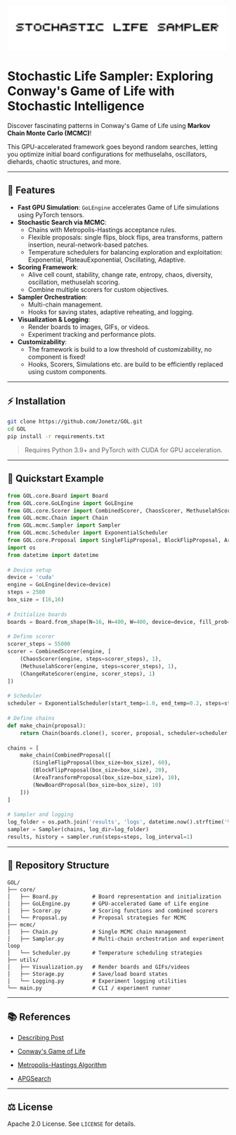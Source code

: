 <img src="data\GOL-MCMC.gif" alt="GOL-MCMC simulation" width="800">

# Stochastic Life Sampler: Exploring Conway's Game of Life with Stochastic Intelligence
Discover fascinating patterns in Conway's Game of Life using **Markov Chain Monte Carlo (MCMC)**! 

This GPU-accelerated framework goes beyond random searches, letting you optimize initial board configurations for methuselahs, oscillators, diehards, chaotic structures, and more.

---
## 🚀 Features

- **Fast GPU Simulation**: `GoLEngine` accelerates Game of Life simulations using PyTorch tensors.
- **Stochastic Search via MCMC**:
  - Chains with Metropolis-Hastings acceptance rules.
  - Flexible proposals: single flips, block flips, area transforms, pattern insertion, neural-network-based patches.
  - Temperature schedulers for balancing exploration and exploitation: Exponential, PlateauExponential, Oscillating, Adaptive.
- **Scoring Framework**:
  - Alive cell count, stability, change rate, entropy, chaos, diversity, oscillation, methuselah scoring.
  - Combine multiple scorers for custom objectives.
- **Sampler Orchestration**:
  - Multi-chain management.
  - Hooks for saving states, adaptive reheating, and logging.
- **Visualization & Logging**:
  - Render boards to images, GIFs, or videos.
  - Experiment tracking and performance plots.
- **Customizability**:
  - The framework is build to a low threshold of customizability, no component is fixed!
  - Hooks, Scorers, Simulations etc. are build to be efficiently replaced using custom components.

---

## ⚡ Installation

```bash
git clone https://github.com/Jonetz/GOL.git
cd GOL
pip install -r requirements.txt
```

> Requires Python 3.9+ and PyTorch with CUDA for GPU acceleration.

---

## 🧩 Quickstart Example

```python
from GOL.core.Board import Board
from GOL.core.GoLEngine import GoLEngine
from GOL.core.Scorer import CombinedScorer, ChaosScorer, MethuselahScorer, ChangeRateScorer
from GOL.mcmc.Chain import Chain
from GOL.mcmc.Sampler import Sampler
from GOL.mcmc.Scheduler import ExponentialScheduler
from GOL.core.Proposal import SingleFlipProposal, BlockFlipProposal, AreaTransformProposal, NewBoardProposal, CombinedProposal
import os
from datetime import datetime

# Device setup
device = 'cuda'
engine = GoLEngine(device=device)
steps = 2500
box_size = (16,16)

# Initialize boards
boards = Board.from_shape(N=16, H=400, W=400, device=device, fill_prob=0.35, fill_shape=box_size)

# Define scorer
scorer_steps = 55000
scorer = CombinedScorer(engine, [
    (ChaosScorer(engine, steps=scorer_steps), 1),
    (MethuselahScorer(engine, steps=scorer_steps), 1),
    (ChangeRateScorer(engine, scorer_steps), 1)
])

# Scheduler
scheduler = ExponentialScheduler(start_temp=1.0, end_temp=0.2, steps=steps)

# Define chains
def make_chain(proposal):
    return Chain(boards.clone(), scorer, proposal, scheduler=scheduler, adaptive_steps=True, max_steps=20000)

chains = [
    make_chain(CombinedProposal([
        (SingleFlipProposal(box_size=box_size), 60),
        (BlockFlipProposal(box_size=box_size), 20),
        (AreaTransformProposal(box_size=box_size), 10),
        (NewBoardProposal(box_size=box_size), 10)
    ]))
]

# Sampler and logging
log_folder = os.path.join('results', 'logs', datetime.now().strftime('%Y-%m-%d_%H-%M-%S'))
sampler = Sampler(chains, log_dir=log_folder)
results, history = sampler.run(steps=steps, log_interval=1)
```

---

## 📂 Repository Structure

```
GOL/
├── core/
│   ├── Board.py           # Board representation and initialization
│   ├── GoLEngine.py       # GPU-accelerated Game of Life engine
│   ├── Scorer.py          # Scoring functions and combined scorers
│   └── Proposal.py        # Proposal strategies for MCMC
├── mcmc/
│   ├── Chain.py           # Single MCMC chain management
│   ├── Sampler.py         # Multi-chain orchestration and experiment loop
│   └── Scheduler.py       # Temperature scheduling strategies
├── utils/
│   ├── Visualization.py   # Render boards and GIFs/videos
│   ├── Storage.py         # Save/load board states
│   └── Logging.py         # Experiment logging utilities
└── main.py                # CLI / experiment runner
```

---

## 📚 References
- [Describing Post](Stochastic-Search) 
  
- [Conway's Game of Life](https://en.wikipedia.org/wiki/Conway's_Game_of_Life)
- [Metropolis-Hastings Algorithm](https://en.wikipedia.org/wiki/Metropolis%E2%80%93Hastings_algorithm)
- [APGSearch](https://conwaylife.com/wiki/Apgsearch)

---

## ⚖️ License

Apache 2.0 License. See `LICENSE` for details.
